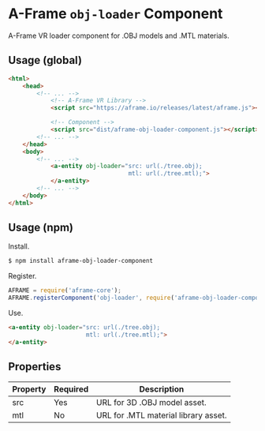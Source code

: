 # A-Frame `obj-loader` Component

A-Frame VR loader component for .OBJ models and .MTL materials.

## Usage (global)

```html
<html>
	<head>
		<!-- ... -->
			<!-- A-Frame VR Library -->
			<script src="https://aframe.io/releases/latest/aframe.js"></script>

			<!-- Component -->
			<script src="dist/aframe-obj-loader-component.js"></script>
		<!-- ... -->
	</head>
	<body>
		<!-- ... -->
			<a-entity obj-loader="src: url(./tree.obj);
			                      mtl: url(./tree.mtl);">
			</a-entity>
		<!-- ... -->
	</body>
</html>
```

## Usage (npm)

Install.

```bash
$ npm install aframe-obj-loader-component
```

Register.

```js
AFRAME = require('aframe-core');
AFRAME.registerComponent('obj-loader', require('aframe-obj-loader-component'));
```

Use.

```html
<a-entity obj-loader="src: url(./tree.obj);
                      mtl: url(./tree.mtl);">
</a-entity>
```

## Properties

Property | Required | Description
---------|----------|------------
src      | Yes      | URL for 3D .OBJ model asset.
mtl      | No       | URL for .MTL material library asset.

